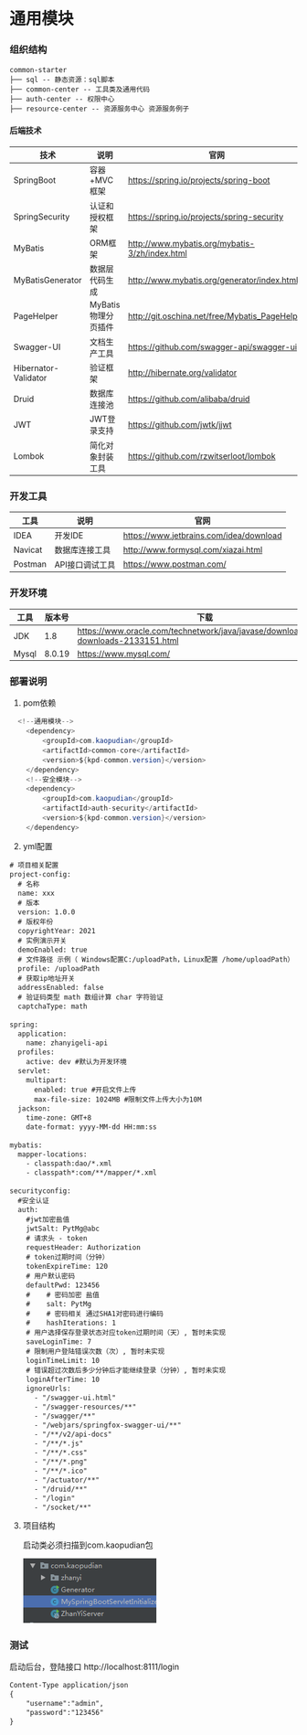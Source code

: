 # 通用模块


### 组织结构
```
common-starter
├── sql -- 静态资源：sql脚本
├── common-center -- 工具类及通用代码
├── auth-center -- 权限中心
├── resource-center -- 资源服务中心 资源服务例子
```

#### 后端技术

| 技术                 | 说明                | 官网                                                 |
| -------------------- | ------------------- | ---------------------------------------------------- |
| SpringBoot           | 容器+MVC框架        | https://spring.io/projects/spring-boot               |
| SpringSecurity       | 认证和授权框架      | https://spring.io/projects/spring-security           |
| MyBatis              | ORM框架             | http://www.mybatis.org/mybatis-3/zh/index.html       |
| MyBatisGenerator     | 数据层代码生成      | http://www.mybatis.org/generator/index.html          |
| PageHelper           | MyBatis物理分页插件 | http://git.oschina.net/free/Mybatis_PageHelper       |
| Swagger-UI           | 文档生产工具        | https://github.com/swagger-api/swagger-ui            |
| Hibernator-Validator | 验证框架            | http://hibernate.org/validator                       |
| Druid                | 数据库连接池        | https://github.com/alibaba/druid                     |
| JWT                  | JWT登录支持         | https://github.com/jwtk/jjwt                         |
| Lombok               | 简化对象封装工具    | https://github.com/rzwitserloot/lombok               |


### 开发工具
| 工具          | 说明                | 官网                                            |
| ------------- | ------------------- | ----------------------------------------------- |
| IDEA          | 开发IDE             | https://www.jetbrains.com/idea/download         |
| Navicat       | 数据库连接工具      | http://www.formysql.com/xiazai.html             |
| Postman       | API接口调试工具      | https://www.postman.com/                        |


### 开发环境
| 工具          | 版本号 | 下载                                                         |
| ------------- | ------ | ------------------------------------------------------------ |
| JDK           | 1.8    | https://www.oracle.com/technetwork/java/javase/downloads/jdk8-downloads-2133151.html |
| Mysql         | 8.0.19 | https://www.mysql.com/                                       |

### 部署说明
1. pom依赖
```java
  <!--通用模块-->
    <dependency>
        <groupId>com.kaopudian</groupId>
        <artifactId>common-core</artifactId>
        <version>${kpd-common.version}</version>
    </dependency>
    <!--安全模块-->
    <dependency>
        <groupId>com.kaopudian</groupId>
        <artifactId>auth-security</artifactId>
        <version>${kpd-common.version}</version>
    </dependency>
```

2. yml配置
```$xslt
# 项目相关配置
project-config:
  # 名称
  name: xxx
  # 版本
  version: 1.0.0
  # 版权年份
  copyrightYear: 2021
  # 实例演示开关
  demoEnabled: true
  # 文件路径 示例（ Windows配置C:/uploadPath，Linux配置 /home/uploadPath）
  profile: /uploadPath
  # 获取ip地址开关
  addressEnabled: false
  # 验证码类型 math 数组计算 char 字符验证
  captchaType: math

spring:
  application:
    name: zhanyigeli-api
  profiles:
    active: dev #默认为开发环境
  servlet:
    multipart:
      enabled: true #开启文件上传
      max-file-size: 1024MB #限制文件上传大小为10M
  jackson:
    time-zone: GMT+8
    date-format: yyyy-MM-dd HH:mm:ss

mybatis:
  mapper-locations:
    - classpath:dao/*.xml
    - classpath*:com/**/mapper/*.xml

securityconfig:
  #安全认证
  auth:
    #jwt加密盐值
    jwtSalt: PytMg@abc
    # 请求头 - token
    requestHeader: Authorization
    # token过期时间（分钟）
    tokenExpireTime: 120
    # 用户默认密码
    defaultPwd: 123456
    #    # 密码加密 盐值
    #    salt: PytMg
    #    # 密码相关 通过SHA1对密码进行编码
    #    hashIterations: 1
    # 用户选择保存登录状态对应token过期时间（天）, 暂时未实现
    saveLoginTime: 7
    # 限制用户登陆错误次数（次）, 暂时未实现
    loginTimeLimit: 10
    # 错误超过次数后多少分钟后才能继续登录（分钟）, 暂时未实现
    loginAfterTime: 10
    ignoreUrls:
      - "/swagger-ui.html"
      - "/swagger-resources/**"
      - "/swagger/**"
      - "/webjars/springfox-swagger-ui/**"
      - "/**/v2/api-docs"
      - "/**/*.js"
      - "/**/*.css"
      - "/**/*.png"
      - "/**/*.ico"
      - "/actuator/**"
      - "/druid/**"
      - "/login"
      - "/socket/**"
```
3. 项目结构

   启动类必须扫描到com.kaopudian包

   ![image](https://github.com/miniministar/common-starter/blob/master/resources/images/image-20210207143008149.png)


### 测试
启动后台，登陆接口 http://localhost:8111/login
```$xslt
Content-Type application/json
{
    "username":"admin",
    "password":"123456"
}
```
